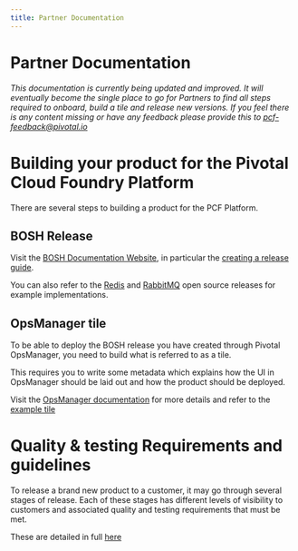 ```yaml
---
title: Partner Documentation
---
```


# Partner Documentation

*This documentation is currently being updated and improved. It will eventually become the single place to go for Partners to find all steps required to onboard, build a tile and release new versions. If you feel there is any content missing or have any feedback please provide this to pcf-feedback@pivotal.io*

# Building your product for the Pivotal Cloud Foundry Platform

There are several steps to building a product for the PCF Platform.

## BOSH Release

Visit the [BOSH Documentation Website](www.bosh.io), in particular the [creating a release guide](http://bosh.io/docs/create-release.html).

You can also refer to the [Redis](https://github.com/pivotal-cf/cf-redis-release) and [RabbitMQ](https://github.com/pivotal-cf/cf-rabbitmq-release) open source releases for example implementations.

## OpsManager tile

To be able to deploy the BOSH release you have created through Pivotal OpsManager, you need to build what is referred to as a tile.

This requires you to write some metadata which explains how the UI in OpsManager should be laid out and how the product should be deployed.

Visit the [OpsManager documentation](http://docs.pivotal.io/pivotalcf/packaging/index.html) for more details and refer to the [example tile](https://github.com/pivotal-cf-experimental/ops-manager-example/releases)

# Quality & testing Requirements and guidelines

To release a brand new product to a customer, it may go through several stages of release. Each of these stages has different levels of visibility to customers and associated quality and testing requirements that must be met.

These are detailed in full [here](partners/releases.html)
